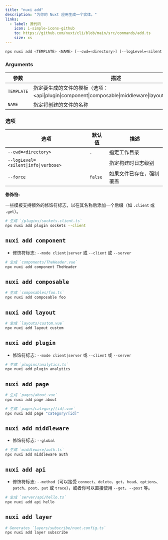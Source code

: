 ```yaml
---
title: "nuxi add"
description: "为你的 Nuxt 应用生成一个实体。"
links:
  - label: 源代码
    icon: i-simple-icons-github
    to: https://github.com/nuxt/cli/blob/main/src/commands/add.ts
    size: xs
---
```


<!--add-cmd-->
```bash [Terminal]
npx nuxi add <TEMPLATE> <NAME> [--cwd=<directory>] [--logLevel=<silent|info|verbose>] [--force]
```
<!--/add-cmd-->

### Arguments

<!--add-args-->
参数 | 描述
--- | ---
`TEMPLATE` | 指定要生成的文件的模板（选项：<api\|plugin\|component\|composable\|middleware\|layout\|page\|layer>）
`NAME` | 指定将创建的文件的名称
<!--/add-args-->

### 选项

<!--add-opts-->
选项 | 默认值 | 描述
--- | --- | ---
`--cwd=<directory>` | `.` | 指定工作目录
`--logLevel=<silent\|info\|verbose>` |  | 指定构建时日志级别
`--force` | `false` | 如果文件已存在，强制覆盖
<!--/add-opts-->

**修饰符:**

一些模板支持额外的修饰符标志，以在其名称后添加一个后缀（如 `.client` 或 `.get`）。

```bash [Terminal]
# 生成 `/plugins/sockets.client.ts`
npx nuxi add plugin sockets --client
```

## `nuxi add component`

* 修饰符标志: `--mode client|server` 或 `--client` 或 `--server`

```bash [Terminal]
# 生成 `components/TheHeader.vue`
npx nuxi add component TheHeader
```

## `nuxi add composable`

```bash [Terminal]
# 生成 `composables/foo.ts`
npx nuxi add composable foo
```

## `nuxi add layout`

```bash [Terminal]
# 生成 `layouts/custom.vue`
npx nuxi add layout custom
```

## `nuxi add plugin`

* 修饰符标志: `--mode client|server` 或 `--client` 或 `--server`

```bash [Terminal]
# 生成 `plugins/analytics.ts`
npx nuxi add plugin analytics
```

## `nuxi add page`

```bash [Terminal]
# 生成 `pages/about.vue`
npx nuxi add page about
```

```bash [Terminal]
# 生成 `pages/category/[id].vue`
npx nuxi add page "category/[id]"
```

## `nuxi add middleware`

* 修饰符标志: `--global`

```bash [Terminal]
# 生成 `middleware/auth.ts`
npx nuxi add middleware auth
```

## `nuxi add api`

* 修饰符标志: `--method`（可以接受 `connect`、`delete`、`get`、`head`、`options`、`patch`、`post`、`put` 或 `trace`），或者你可以直接使用 `--get`、`--post` 等。

```bash [Terminal]
# 生成 `server/api/hello.ts`
npx nuxi add api hello
```

## `nuxi add layer`

```bash [Terminal]
# Generates `layers/subscribe/nuxt.config.ts`
npx nuxi add layer subscribe
```
